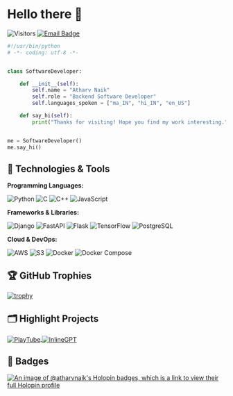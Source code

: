 # Hello there 👋

![Visitors](https://komarev.com/ghpvc/?username=atharv-naik&label=Visitors&color=0e75b6&style=flat)
[![Email Badge](https://img.shields.io/badge/Email-Contact_Me-green?style=flat&logo=gmail&labelColor=3A3B3C&color=62F1CD)](mailto:me@atharvnaik.com)
<!-- [![Open Source Love](https://badges.frapsoft.com/os/v1/open-source.svg?v=102)](https://github.com/ellerbrock/open-source-badge/) -->

```python
#!/usr/bin/python
# -*- coding: utf-8 -*-


class SoftwareDeveloper:

    def __init__(self):
        self.name = "Atharv Naik"
        self.role = "Backend Software Developer"
        self.languages_spoken = ["ma_IN", "hi_IN", "en_US"]

    def say_hi(self):
        print("Thanks for visiting! Hope you find my work interesting.")


me = SoftwareDeveloper()
me.say_hi()
```

## 🔧 Technologies & Tools

**Programming Languages:**

![Python](https://img.shields.io/badge/Code-Python-informational?style=flat&logo=python)
![C](https://img.shields.io/badge/Code-C-informational?style=flat&logo=c)
![C++](https://img.shields.io/badge/Code-C%2B%2B-informational?style=flat&logo=c%2B%2B)
![JavaScript](https://img.shields.io/badge/Code-JavaScript-informational?style=flat&logo=javascript)

**Frameworks & Libraries:**

![Django](https://img.shields.io/badge/Framework-Django-informational?style=flat&logo=django)
![FastAPI](https://img.shields.io/badge/Framework-FastAPI-009688?style=flat&logo=FastAPI)
![Flask](https://img.shields.io/badge/Framework-Flask-informational?style=flat&logo=flask)
![TensorFlow](https://img.shields.io/badge/ML-TensorFlow-informational?style=flat&logo=tensorflow)
![PostgreSQL](https://img.shields.io/badge/DB-PostgreSQL-informational?style=flat&logo=postgresql)

**Cloud & DevOps:**

![AWS](https://img.shields.io/badge/Cloud-AWS-informational?style=flat&logo=amazon-aws)
![S3](https://img.shields.io/badge/Storage-S3-informational?style=flat&logo=amazon-s3)
![Docker](https://img.shields.io/badge/DevOps-Docker-informational?style=flat&logo=docker)
![Docker Compose](https://img.shields.io/badge/DevOps-Docker_Compose-informational?style=flat&logo=docker)


## 🏆 GitHub Trophies

[![trophy](https://github-profile-trophy.vercel.app/?username=atharv-naik&theme=nord&column=8)](https://github.com/ryo-ma/github-profile-trophy)

## 🗂️ Highlight Projects

<a href="https://github.com/atharv-naik/PlayTube">
  <img align="center" src="https://github-readme-stats.vercel.app/api/pin/?username=atharv-naik&repo=PlayTube&show_icons=true&line_height=32&description_lines_count=2&title_color=6aa6f8&text_color=8a919a&icon_color=6aa6f8&bg_color=22272e" alt="PlayTube" />
</a>

<a href="https://github.com/atharv-naik/InlineGPT">
  <img align="center" src="https://github-readme-stats.vercel.app/api/pin/?username=atharv-naik&repo=InlineGPT&show_icons=true&line_height=32&description_lines_count=2&title_color=6aa6f8&text_color=8a919a&icon_color=6aa6f8&bg_color=22272e" alt="InlineGPT" />
</a>

## 🏅 Badges

[![An image of @atharvnaik's Holopin badges, which is a link to view their full Holopin profile](https://holopin.me/atharvnaik)](https://holopin.io/@atharvnaik)
